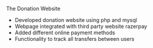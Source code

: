 The Donation Website
- Developed donation website using php and mysql
- Webpage integrated with third party website razerpay
- Added different online payment methods 
- Functionality to track all transfers between users
